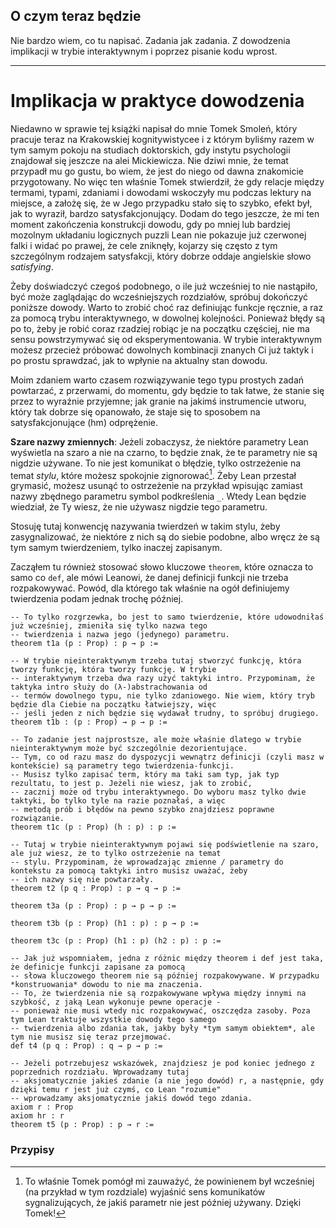 ## O czym teraz będzie

Nie bardzo wiem, co tu napisać. Zadania jak zadania. Z dowodzenia implikacji w trybie interaktywnym
i poprzez pisanie kodu wprost.

<hr>

# Implikacja w praktyce dowodzenia

Niedawno w sprawie tej książki napisał do mnie Tomek Smoleń, który pracuje teraz na Krakowskiej
kognitywistycee i z którym byliśmy razem w tym samym pokoju na studiach doktorskich, gdy instytu
psychologii znajdował się jeszcze na alei Mickiewicza. Nie dziwi mnie, że temat przypadł mu go
gustu, bo wiem, że jest do niego od dawna znakomicie przygotowany. No więc ten właśnie Tomek
stwierdził, że gdy relacje między termami, typami, zdaniami i dowodami wskoczyły mu podczas lektury
na miejsce, a założę się, że w Jego przypadku stało się to szybko, efekt był, jak to wyraził, bardzo
satysfakcjonujący. Dodam do tego jeszcze, że mi ten moment zakończenia konstrukcji dowodu, gdy po
mniej lub bardziej mozolnym układaniu logicznych puzzli Lean nie pokazuje już czerwonej falki i
widać po prawej, że cele zniknęły, kojarzy się często z tym szczególnym rodzajem satysfakcji, który
dobrze oddaje angielskie słowo *satisfying*.

Żeby doświadczyć czegoś podobnego, o ile już wcześniej to nie nastąpiło, być może zaglądając do
wcześniejszych rozdziałów, spróbuj dokończyć poniższe dowody. Warto to zrobić choć raz definiując
funkcje ręcznie, a raz za pomocą trybu interaktywnego, w dowolnej kolejności. Ponieważ błędy są po
to, żeby je robić coraz rzadziej robiąc je na początku częściej, nie ma sensu powstrzymywać się od
eksperymentowania. W trybie interaktywnym możesz przecież próbować dowolnych kombinacji znanych Ci
już taktyk i po prostu sprawdzać, jak to wpłynie na aktualny stan dowodu.

Moim zdaniem warto czasem rozwiązywanie tego typu prostych zadań powtarzać, z przerwami, do momentu,
gdy będzie to tak łatwe, że stanie się przez to wyraźnie przyjemne; jak granie na jakimś
instrumencie utworu, który tak dobrze się opanowało, że staje się to sposobem na satysfakcjonujące
(hm) odprężenie.

**Szare nazwy zmiennych**: Jeżeli zobaczysz, że niektóre parametry Lean wyświetla na szaro a nie na
czarno, to będzie znak, że te parametry nie są nigdzie używane. To nie jest komunikat o błędzie,
tylko ostrzeżenie na temat *stylu*, które możesz spokojnie zignorować[^1]. Żeby Lean przestał
grymasić, możesz usunąć to ostrzeżenie na przykład wpisując zamiast nazwy zbędnego parametru symbol
podkreślenia `_`. Wtedy Lean będzie wiedział, że Ty wiesz, że nie używasz nigdzie tego parametru.

Stosuję tutaj konwencję nazywania twierdzeń w takim stylu, żeby zasygnalizować, że niektóre z nich
są do siebie podobne, albo wręcz że są tym samym twierdzeniem, tylko inaczej zapisanym.

Zacząłem tu również stosować słowo kluczowe `theorem`, które oznacza to samo co `def`, ale mówi
Leanowi, że danej definicji funkcji nie trzeba rozpakowywać. Powód, dla którego tak właśnie na ogół
definiujemy twierdzenia podam jednak trochę później.

```lean
-- To tylko rozgrzewka, bo jest to samo twierdzenie, które udowodniłaś już wcześniej, zmieniła się tylko nazwa tego
-- twierdzenia i nazwa jego (jedynego) parametru.
theorem t1a (p : Prop) : p → p :=

-- W trybie nieinteraktywnym trzeba tutaj stworzyć funkcję, która tworzy funkcję, która tworzy funkcję. W trybie 
-- interaktywnym trzeba dwa razy użyć taktyki intro. Przypominam, że taktyka intro służy do (λ-)abstrachowania od 
-- termów dowolnego typu, nie tylko zdaniowego. Nie wiem, który tryb będzie dla Ciebie na początku łatwiejszy, więc
-- jeśli jeden z nich będzie się wydawał trudny, to spróbuj drugiego.
theorem t1b : (p : Prop) → p → p :=

-- To zadanie jest najprostsze, ale może właśnie dlatego w trybie nieinteraktywnym może być szczególnie dezorientujące. 
-- Tym, co od razu masz do dyspozycji wewnątrz definicji (czyli masz w kontekście) są parametry tego twierdzenia-funkcji.
-- Musisz tylko zapisać term, który ma taki sam typ, jak typ rezultatu, to jest p. Jeżeli nie wiesz, jak to zrobić,
-- zacznij może od trybu interaktywnego. Do wyboru masz tylko dwie taktyki, bo tylko tyle na razie poznałaś, a więc
-- metodą prób i błędów na pewno szybko znajdziesz poprawne rozwiązanie.
theorem t1c (p : Prop) (h : p) : p :=

-- Tutaj w trybie nieinteraktywnym pojawi się podświetlenie na szaro, ale już wiesz, że to tylko ostrzeżenie na temat
-- stylu. Przypominam, że wprowadzając zmienne / parametry do kontekstu za pomocą taktyki intro musisz uważać, żeby
-- ich nazwy się nie powtarzały.
theorem t2 (p q : Prop) : p → q → p :=

theorem t3a (p : Prop) : p → p → p :=

theorem t3b (p : Prop) (h1 : p) : p → p :=

theorem t3c (p : Prop) (h1 : p) (h2 : p) : p :=

-- Jak już wspomniałem, jedna z różnic między theorem i def jest taka, że definicje funkcji zapisane za pomocą
-- słowa kluczowego theorem nie są później rozpakowywane. W przypadku *konstruowania* dowodu to nie ma znaczenia. 
-- To, że twierdzenia nie są rozpakowywane wpływa między innymi na szybkość, z jaką Lean wykonuje pewne operacje -
-- ponieważ nie musi wtedy nic rozpakowywać, oszczędza zasoby. Poza tym Lean traktuje wszystkie dowody tego samego
-- twierdzenia albo zdania tak, jakby były *tym samym obiektem*, ale tym nie musisz się teraz przejmować.
def t4 (p q : Prop) : q → p → p :=

-- Jeżeli potrzebujesz wskazówek, znajdziesz je pod koniec jednego z poprzednich rozdziału. Wprowadzamy tutaj
-- aksjomatycznie jakieś zdanie (a nie jego dowód) r, a następnie, gdy dzięki temu r jest już czymś, co Lean "rozumie"
-- wprowadzamy aksjomatycznie jakiś dowód tego zdania.
axiom r : Prop
axiom hr : r
theorem t5 (p : Prop) : p → r :=
```

### Przypisy

[^1]: To właśnie Tomek pomógł mi zauważyć, że powinienem był wcześniej (na przykład w tym rozdziale)
    wyjaśnić sens komunikatów sygnalizujących, że jakiś parametr nie jest później używany. Dzięki
    Tomek!
